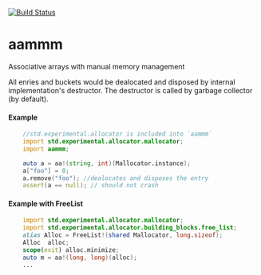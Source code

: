 [![Build Status](https://travis-ci.org/arexeu/aammm.svg)](https://travis-ci.org/arexeu/aammm)
# aammm
Associative arrays with manual memory management

All enries and buckets would be dealocated and disposed by internal implementation's destructor.
The destructor is called by garbage collector (by default).

#### Example
```D
    //std.experimental.allocator is included into `aammm`
    import std.experimental.allocator.mallocator;
    import aammm;

    auto a = aa!(string, int)(Mallocator.instance);
    a["foo"] = 0;
    a.remove("foo"); //dealocates and disposes the entry
    assert(a == null); // should not crash
```

#### Example with FreeList
```D
    import std.experimental.allocator.mallocator;
    import std.experimental.allocator.building_blocks.free_list;
    alias Alloc = FreeList!(shared Mallocator, long.sizeof);
    Alloc  alloc;
    scope(exit) alloc.minimize;
    auto m = aa!(long, long)(alloc);
    ...
```
